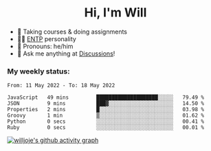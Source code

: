 <h1 align="center">Hi, I'm Will</h1>


-   :seedling: Taking courses & doing assignments
-   :man_scientist: [ENTP](https://www.16personalities.com/entp-personality) personality
-   :man: Pronouns: he/him
-   :thought_balloon: Ask me anything at [Discussions](https://github.com/willjoje/willjoje/discussions/new)!

### My weekly status:
<!--START_SECTION:waka-->

```text
From: 11 May 2022 - To: 18 May 2022

JavaScript   49 mins         ████████████████████░░░░░   79.49 %
JSON         9 mins          ███▓░░░░░░░░░░░░░░░░░░░░░   14.50 %
Properties   2 mins          █░░░░░░░░░░░░░░░░░░░░░░░░   03.98 %
Groovy       1 min           ▒░░░░░░░░░░░░░░░░░░░░░░░░   01.62 %
Python       0 secs          ░░░░░░░░░░░░░░░░░░░░░░░░░   00.41 %
Ruby         0 secs          ░░░░░░░░░░░░░░░░░░░░░░░░░   00.01 %
```

<!--END_SECTION:waka-->

[![willjoje's github activity graph](https://activity-graph.herokuapp.com/graph?username=willjoje&theme=react-dark&custom_title=Here's%20my%20codding%20days&hide_border=true)](https://github.com/ashutosh00710/github-readme-activity-graph)
